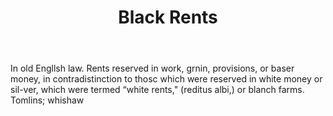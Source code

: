 ---
title: Black Rents
letter: B
permalink: "/definitions/bld-black-rents.html"
body: In old Engllsh law. Rents reserved in work, grnin, provisions, or baser money,
  in contradistinction to thosc which were reserved in white money or sil-ver, which
  were termed “white rents," (reditus albi,) or blanch farms. Tomlins; whishaw
published_at: '2018-07-07'
source: Black's Law Dictionary 2nd Ed (1910)
layout: post
---